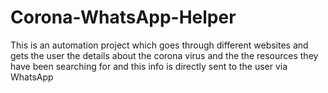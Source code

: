 # Corona-WhatsApp-Helper
This is an automation project which goes through different websites and gets the user the details about the corona virus and the the resources they have been searching for and this info is directly sent to the user via WhatsApp
